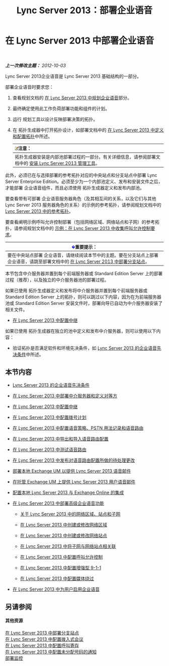 ﻿---
title: Lync Server 2013：部署企业语音
TOCTitle: 部署企业语音
ms:assetid: b5b593a6-ac30-461c-8c8c-0041e2c9ab04
ms:mtpsurl: https://technet.microsoft.com/zh-cn/library/Gg412876(v=OCS.15)
ms:contentKeyID: 49314003
ms.date: 05/19/2016
mtps_version: v=OCS.15
ms.translationtype: HT
---

# 在 Lync Server 2013 中部署企业语音

 

_**上一次修改主题：** 2012-10-03_

Lync Server 2013企业语音是 Lync Server 2013 基础结构的一部分。

部署企业语音时要求您：

1.  查看规划文档的 [在 Lync Server 2013 中规划企业语音](lync-server-2013-planning-for-enterprise-voice.md)部分。

2.  最终确定使用此工作负荷部署功能和组件的计划。

3.  运行 规划工具以设计反映部署决策的拓扑。

4.  在 拓扑生成器中打开拓扑设计，如部署文档中的 [在 Lync Server 2013 中定义和配置拓扑](lync-server-2013-defining-and-configuring-the-topology.md)中所述。
    
    <table>
    <thead>
    <tr class="header">
    <th><img src="images/Dn783119.note(OCS.15).gif" title="note" alt="note" />注意：</th>
    </tr>
    </thead>
    <tbody>
    <tr class="odd">
    <td>拓扑生成器安装是内部池部署过程的一部分。有关详细信息，请参阅部署文档中的 <a href="lync-server-2013-install-lync-server-administrative-tools.md">安装 Lync Server 2013 管理工具</a>。</td>
    </tr>
    </tbody>
    </table>


此外，必须已在与选择部署的参考拓扑对应的中央站点和分支站点中部署 Lync Server Enterprise Edition。必须至少为一个内部池定义、发布和安装文件之后，才能部署 企业语音组件，而且必须使用 拓扑生成器定义和发布内部池。

要查看带有可部署 企业语音服务器角色（及其相互间的关系，以及它们与其他 Lync Server 2013 服务器角色的关系）的示例的参考拓扑，请参阅规划文档中的 [Lync Server 2013 中的参考拓扑](lync-server-2013-reference-topologies.md)。

要查看阐明示例呼叫允许控制部署（包括网络区域、网络站点和子网）的参考拓扑，请参阅规划文档中的 [示例：在 Lync Server 2013 中收集呼叫允许控制要求](lync-server-2013-example-of-gathering-your-requirements-for-call-admission-control.md)。

<table>
<thead>
<tr class="header">
<th><img src="images/Gg398794.important(OCS.15).gif" title="important" alt="important" />重要提示：</th>
</tr>
</thead>
<tbody>
<tr class="odd">
<td>要在中央站点部署 企业语音，请继续阅读本节中的主题。要在分支站点上部署 企业语音，请跳至部署文档中的 <a href="lync-server-2013-deploying-branch-sites.md">在 Lync Server 2013 中部署分支站点</a>。</td>
</tr>
</tbody>
</table>


本节包含中介服务器并置到每个前端服务器或 Standard Edition Server 上的部署过程（推荐），以及独立的中介服务器池的部署过程。

如果已使用 拓扑生成器定义和发布将中介服务器并置到每个前端服务器或 Standard Edition Server 上的拓扑，则可以跳过以下内容，因为在为前端服务器池或 Standard Edition Server 安装文件时，部署向导已自动为中介服务器安装了相关文件。

  - [在 Lync Server 2013 中配置中继](lync-server-2013-configuring-trunks.md)

如果已使用 拓扑生成器在独立的池中定义和发布中介服务器，则可以使用以下内容：

  - 验证拓扑是否满足软件和环境先决条件，如 [Lync Server 2013 的企业语音先决条件](lync-server-2013-enterprise-voice-prerequisites.md)中所述。

## 本节内容

  -   
    [Lync Server 2013 的企业语音先决条件](lync-server-2013-enterprise-voice-prerequisites.md)

  -   
    [在 Lync Server 2013 中部署中介服务器和定义对等方](lync-server-2013-deploying-mediation-servers-and-defining-peers.md)

  -   
    [在 Lync Server 2013 中配置中继](lync-server-2013-configuring-trunks.md)

  -   
    [在 Lync Server 2013 中配置拨号计划](lync-server-2013-configuring-dial-plans.md)

  -   
    [在 Lync Server 2013 中配置语音策略、PSTN 用法记录和语音路由](lync-server-2013-configuring-voice-policies-pstn-usage-records-and-voice-routes.md)

  -   
    [在 Lync Server 2013 中导出和导入语音路由配置](lync-server-2013-exporting-and-importing-voice-routing-configuration.md)

  -   
    [在 Lync Server 2013 中测试语音路由](lync-server-2013-test-voice-routing.md)

  -   
    [在 Lync Server 2013 中发布对语音路由配置所做的待处理更改](lync-server-2013-publish-pending-changes-to-the-voice-routing-configuration.md)

  -   
    [部署本地 Exchange UM 以提供 Lync Server 2013 语音邮件](lync-server-2013-deploying-on-premises-exchange-um-to-provide-lync-server-2013-voice-mail.md)

  -   
    [在托管 Exchange UM 上提供 Lync Server 2013 用户语音邮件](lync-server-2013-providing-lync-server-users-voice-mail-on-hosted-exchange-um.md)

  -   
    [配置本地 Lync Server 2013 与 Exchange Online 的集成](lync-server-2013-configuring-on-premises-lync-server-integration-with-exchange-online.md)

  -   
    [在 Lync Server 2013 中部署高级企业语音功能](lync-server-2013-deploying-advanced-enterprise-voice-features.md)
    
      - [关于 Lync Server 2013 中的网络区域、站点和子网](lync-server-2013-about-network-regions-sites-and-subnets.md)
    
      - [在 Lync Server 2013 中创建或修改网络区域](lync-server-2013-create-or-modify-a-network-region.md)
    
      - [在 Lync Server 2013 中创建或修改网络站点](lync-server-2013-create-or-modify-a-network-site.md)
    
      - [在 Lync Server 2013 中将子网与网络站点相关联](lync-server-2013-associate-a-subnet-with-a-network-site.md)
    
      - [在 Lync Server 2013 中配置呼叫允许控制](lync-server-2013-configure-call-admission-control.md)
    
      - [在 Lync Server 2013 中配置增强型 9-1-1](lync-server-2013-configure-enhanced-9-1-1.md)
    
      - [在 Lync Server 2013 中配置媒体绕过](lync-server-2013-configure-media-bypass.md)

  -   
    [在 Lync Server 2013 中为用户启用企业语音](lync-server-2013-enable-users-for-enterprise-voice.md)

## 另请参阅

#### 其他资源

[在 Lync Server 2013 中部署分支站点](lync-server-2013-deploying-branch-sites.md)  
[在 Lync Server 2013 中配置拨入式会议](lync-server-2013-configuring-dial-in-conferencing.md)  
[在 Lync Server 2013 中配置呼叫寄存](lync-server-2013-configuring-call-park.md)  
[在 Lync Server 2013 中配置未分配号码的通知](lync-server-2013-configuring-announcements-for-unassigned-numbers.md)  
[部署监控](lync-server-2013-deploying-monitoring.md)

